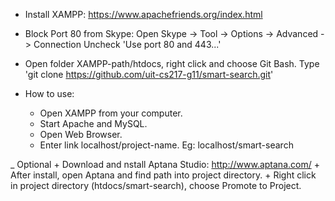 - Install XAMPP:
https://www.apachefriends.org/index.html

- Block Port 80 from Skype:
Open Skype -> Tool -> Options -> Advanced -> Connection
Uncheck 'Use port 80 and 443...'

- Open folder XAMPP-path/htdocs, right click and choose Git Bash.
Type 'git clone https://github.com/uit-cs217-g11/smart-search.git'

- How to use:
	+ Open XAMPP from your computer.
	+ Start Apache and MySQL.
	+ Open Web Browser.
	+ Enter link localhost/project-name. Eg: localhost/smart-search
	
_ Optional
	+ Download and nstall Aptana Studio: http://www.aptana.com/
	+ After install, open Aptana and find path into project directory.
	+ Right click in project directory (htdocs/smart-search), choose Promote to Project.